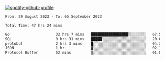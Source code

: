 [![spotify-github-profile](https://spotify-github-profile.vercel.app/api/view?uid=313pysyt3uxkjdidtiuvzf7nrnnu&cover_image=true&theme=natemoo-re&show_offline=false&background_color=121212&interchange=false&bar_color=53b14f&bar_color_cover=false)](https://spotify-github-profile.vercel.app/api/view?uid=313pysyt3uxkjdidtiuvzf7nrnnu&redirect=true)

<!--START_SECTION:waka-->

```txt
From: 29 August 2023 - To: 05 September 2023

Total Time: 47 hrs 24 mins

Go                     32 hrs 7 mins   █████████████████░░░░░░░░   67.50 %
SQL                    9 hrs 31 mins   █████░░░░░░░░░░░░░░░░░░░░   20.00 %
protobuf               2 hrs 3 mins    █░░░░░░░░░░░░░░░░░░░░░░░░   04.33 %
JSON                   1 hr            ▓░░░░░░░░░░░░░░░░░░░░░░░░   02.12 %
Protocol Buffer        52 mins         ▒░░░░░░░░░░░░░░░░░░░░░░░░   01.85 %
```

<!--END_SECTION:waka-->